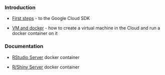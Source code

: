 
### Introduction

* [First steps](https://github.com/simecek/GoogleCloud/blob/master/google_cloud_tips.md) - to the Google Cloud SDK

* [VM and docker](https://github.com/simecek/GoogleCloud/blob/master/docker_VM.md) - how to create a virtual machine in the Cloud and run a docker container on it


### Documentation

* [RStudio Server](https://github.com/simecek/GoogleCloud/blob/master/docker_rstudio.md) docker container

* [R/Shiny Server](https://github.com/simecek/GoogleCloud/blob/master/docker_shiny.md) docker container